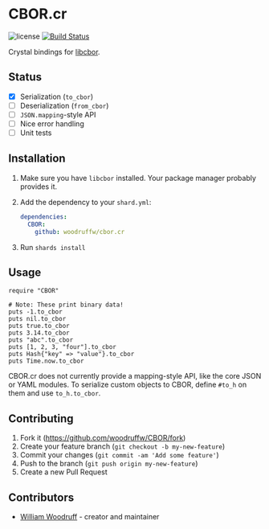 CBOR.cr
====

![license](https://raster.shields.io/badge/license-MIT%20with%20restrictions-green.png)
[![Build Status](https://img.shields.io/github/workflow/status/woodruffw/cbor.cr/CI/master)](https://github.com/woodruffw/cbor.cr/actions?query=workflow%3ACI)

Crystal bindings for [libcbor](https://github.com/PJK/libcbor).

## Status

- [x] Serialization (`to_cbor`)
- [ ] Deserialization (`from_cbor`)
- [ ] `JSON.mapping`-style API
- [ ] Nice error handling
- [ ] Unit tests

## Installation

1. Make sure you have `libcbor` installed. Your package manager probably provides it.

2. Add the dependency to your `shard.yml`:

   ```yaml
   dependencies:
     CBOR:
       github: woodruffw/cbor.cr
   ```

3. Run `shards install`

## Usage

```crystal
require "CBOR"

# Note: These print binary data!
puts -1.to_cbor
puts nil.to_cbor
puts true.to_cbor
puts 3.14.to_cbor
puts "abc".to_cbor
puts [1, 2, 3, "four"].to_cbor
puts Hash{"key" => "value"}.to_cbor
puts Time.now.to_cbor
```

CBOR.cr does not currently provide a mapping-style API, like the core JSON or YAML modules.
To serialize custom objects to CBOR, define `#to_h` on them and use `to_h.to_cbor`.

## Contributing

1. Fork it (<https://github.com/woodruffw/CBOR/fork>)
2. Create your feature branch (`git checkout -b my-new-feature`)
3. Commit your changes (`git commit -am 'Add some feature'`)
4. Push to the branch (`git push origin my-new-feature`)
5. Create a new Pull Request

## Contributors

- [William Woodruff](https://github.com/woodruffw) - creator and maintainer

